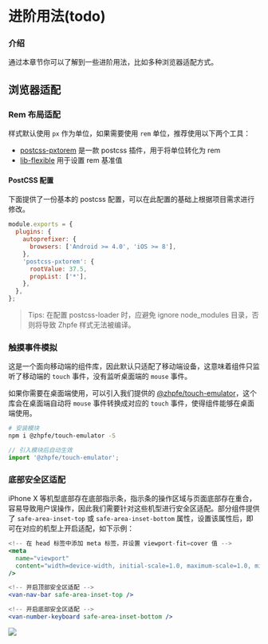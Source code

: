 # 进阶用法(todo)

### 介绍

通过本章节你可以了解到一些进阶用法，比如多种浏览器适配方式。

## 浏览器适配

### Rem 布局适配

样式默认使用 `px` 作为单位，如果需要使用 `rem` 单位，推荐使用以下两个工具：

- [postcss-pxtorem](https://github.com/cuth/postcss-pxtorem) 是一款 postcss 插件，用于将单位转化为 rem
- [lib-flexible](https://github.com/amfe/lib-flexible) 用于设置 rem 基准值

#### PostCSS 配置

下面提供了一份基本的 postcss 配置，可以在此配置的基础上根据项目需求进行修改。

```js
module.exports = {
  plugins: {
    autoprefixer: {
      browsers: ['Android >= 4.0', 'iOS >= 8'],
    },
    'postcss-pxtorem': {
      rootValue: 37.5,
      propList: ['*'],
    },
  },
};
```

> Tips: 在配置 postcss-loader 时，应避免 ignore node_modules 目录，否则将导致 Zhpfe 样式无法被编译。

### 触摸事件模拟

这是一个面向移动端的组件库，因此默认只适配了移动端设备，这意味着组件只监听了移动端的 `touch` 事件，没有监听桌面端的 `mouse` 事件。

如果你需要在桌面端使用，可以引入我们提供的 [@zhpfe/touch-emulator](https://github.com/youzan/vant/tree/dev/packages/vant-touch-emulator)，这个库会在桌面端自动将 `mouse` 事件转换成对应的 `touch` 事件，使得组件能够在桌面端使用。

```bash
# 安装模块
npm i @zhpfe/touch-emulator -S
```

```js
// 引入模块后自动生效
import '@zhpfe/touch-emulator';
```

### 底部安全区适配

iPhone X 等机型底部存在底部指示条，指示条的操作区域与页面底部存在重合，容易导致用户误操作，因此我们需要针对这些机型进行安全区适配。部分组件提供了 `safe-area-inset-top` 或 `safe-area-inset-bottom` 属性，设置该属性后，即可在对应的机型上开启适配，如下示例：

```jsx
<!-- 在 head 标签中添加 meta 标签，并设置 viewport-fit=cover 值 -->
<meta
  name="viewport"
  content="width=device-width, initial-scale=1.0, maximum-scale=1.0, minimum-scale=1.0, viewport-fit=cover"
/>

<!-- 开启顶部安全区适配 -->
<van-nav-bar safe-area-inset-top />

<!-- 开启底部安全区适配 -->
<van-number-keyboard safe-area-inset-bottom />
```

<img src="https://img.yzcdn.cn/vant/safearea.png">
